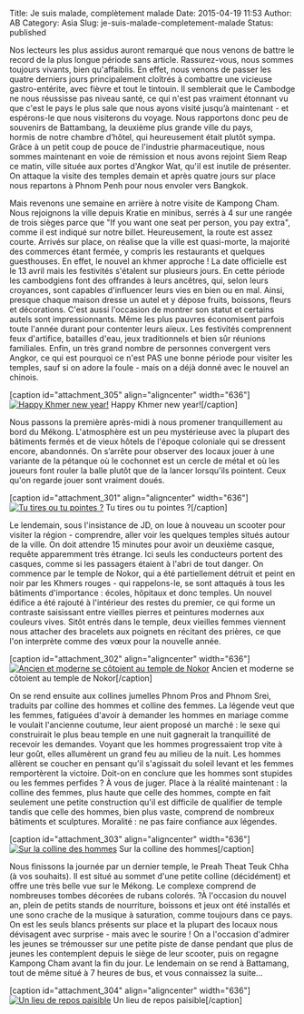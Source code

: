Title: Je suis malade, complètement malade
Date: 2015-04-19 11:53
Author: AB
Category: Asia
Slug: je-suis-malade-completement-malade
Status: published

Nos lecteurs les plus assidus auront remarqué que nous venons de battre
le record de la plus longue période sans article. Rassurez-vous, nous
sommes toujours vivants, bien qu'affaiblis. En effet, nous venons de
passer les quatre derniers jours principalement cloîtrés à combattre une
vicieuse gastro-entérite, avec fièvre et tout le tintouin. Il semblerait
que le Cambodge ne nous réussisse pas niveau santé, ce qui n'est pas
vraiment étonnant vu que c'est le pays le plus sale que nous ayons
visité jusqu’à maintenant - et espérons-le que nous visiterons du
voyage. Nous rapportons donc peu de souvenirs de Battambang, la deuxième
plus grande ville du pays, hormis de notre chambre d’hôtel, qui
heureusement était plutôt sympa. Grâce à un petit coup de pouce de
l'industrie pharmaceutique, nous sommes maintenant en voie de rémission
et nous avons rejoint Siem Reap ce matin, ville située aux portes
d'Angkor Wat, qu'il est inutile de présenter. On attaque la visite des
temples demain et après quatre jours sur place nous repartons à Phnom
Penh pour nous envoler vers Bangkok.

<!-- PELICAN_END_SUMMARY -->

Mais revenons une semaine en arrière à notre visite de Kampong Cham.
Nous rejoignons la ville depuis Kratie en minibus, serrés à 4 sur une
rangée de trois sièges parce que "If you want one seat per person, you
pay extra", comme il est indiqué sur notre billet. Heureusement, la
route est assez courte. Arrivés sur place, on réalise que la ville est
quasi-morte, la majorité des commerces étant fermée, y compris les
restaurants et quelques guesthouses. En effet, le nouvel an khmer
approche ! La date officielle est le 13 avril mais les festivités
s'étalent sur plusieurs jours. En cette période les cambodgiens font des
offrandes à leurs ancêtres, qui, selon leurs croyances, sont capables
d'influencer leurs vies en bien ou en mal. Ainsi, presque chaque maison
dresse un autel et y dépose fruits, boissons, fleurs et décorations.
C'est aussi l'occasion de montrer son statut et certains autels sont
impressionnants. Même les plus pauvres économisent parfois toute l'année
durant pour contenter leurs aïeux. Les festivités comprennent feux
d'artifice, batailles d'eau, jeux traditionnels et bien sûr réunions
familiales. Enfin, un très grand nombre de personnes convergent vers
Angkor, ce qui est pourquoi ce n'est PAS une bonne période pour visiter
les temples, sauf si on adore la foule - mais on a déjà donné avec le
nouvel an chinois.

[caption id="attachment\_305" align="aligncenter" width="636"][![Happy
Khmer new
year!](https://astridetjdenasie.files.wordpress.com/2015/04/sam_4960.jpg?w=636)](https://astridetjdenasie.files.wordpress.com/2015/04/sam_4960.jpg)
Happy Khmer new year![/caption]

Nous passons la première après-midi à nous promener tranquillement au
bord du Mékong. L'atmosphère est un peu mystérieuse avec la plupart des
bâtiments fermés et de vieux hôtels de l'époque coloniale qui se
dressent encore, abandonnés. On s’arrête pour observer des locaux jouer
à une variante de la pétanque où le cochonnet est un cercle de métal et
où les joueurs font rouler la balle plutôt que de la lancer lorsqu'ils
pointent. Ceux qu'on regarde jouer sont vraiment doués.

[caption id="attachment\_301" align="aligncenter" width="636"][![Tu
tires ou tu pointes
?](https://astridetjdenasie.files.wordpress.com/2015/04/sam_4881.jpg?w=636)](https://astridetjdenasie.files.wordpress.com/2015/04/sam_4881.jpg)
Tu tires ou tu pointes ?[/caption]

Le lendemain, sous l'insistance de JD, on loue à nouveau un scooter pour
visiter la région - comprendre, aller voir les quelques temples situés
autour de la ville. On doit attendre 15 minutes pour avoir un deuxième
casque, requête apparemment très étrange. Ici seuls les conducteurs
portent des casques, comme si les passagers étaient à l'abri de tout
danger. On commence par le temple de Nokor, qui a été partiellement
détruit et peint en noir par les Khmers rouges - qui rappelons-le, se
sont attaqués à tous les bâtiments d'importance : écoles, hôpitaux et
donc temples. Un nouvel édifice a été rajouté à l'intérieur des restes
du premier, ce qui forme un contraste saisissant entre vieilles pierres
et peintures modernes aux couleurs vives. Sitôt entrés dans le temple,
deux vieilles femmes viennent nous attacher des bracelets aux poignets
en récitant des prières, ce que l'on interprète comme des vœux pour la
nouvelle année.

[caption id="attachment\_302" align="aligncenter" width="636"][![Ancien
et moderne se côtoient au temple de
Nokor](https://astridetjdenasie.files.wordpress.com/2015/04/sam_4928.jpg?w=636)](https://astridetjdenasie.files.wordpress.com/2015/04/sam_4928.jpg)
Ancien et moderne se côtoient au temple de Nokor[/caption]

On se rend ensuite aux collines jumelles Phnom Pros and Phnom Srei,
traduits par colline des hommes et colline des femmes. La légende veut
que les femmes, fatiguées d'avoir à demander les hommes en mariage comme
le voulait l'ancienne coutume, leur aient proposé un marché : le sexe
qui construirait le plus beau temple en une nuit gagnerait la
tranquillité de recevoir les demandes. Voyant que les hommes
progressaient trop vite à leur goût, elles allumèrent un grand feu au
milieu de la nuit. Les hommes allèrent se coucher en pensant qu'il
s'agissait du soleil levant et les femmes remportèrent la victoire.
Doit-on en conclure que les hommes sont stupides ou les femmes perfides
? À vous de juger. Place à la réalité maintenant : la colline des
femmes, plus haute que celle des hommes, compte en fait seulement une
petite construction qu'il est difficile de qualifier de temple tandis
que celle des hommes, bien plus vaste, comprend de nombreux bâtiments et
sculptures. Moralité : ne pas faire confiance aux légendes.

[caption id="attachment\_303" align="aligncenter" width="636"][![Sur la
colline des
hommes](https://astridetjdenasie.files.wordpress.com/2015/04/sam_4950.jpg?w=636)](https://astridetjdenasie.files.wordpress.com/2015/04/sam_4950.jpg)
Sur la colline des hommes[/caption]

Nous finissons la journée par un dernier temple, le Preah Theat Teuk
Chha (à vos souhaits). Il est situé au sommet d'une petite colline
(décidément) et offre une très belle vue sur le Mékong. Le complexe
comprend de nombreuses tombes décorées de rubans colorés. ?À l'occasion
du nouvel an, plein de petits stands de nourriture, boissons et jeux ont
été installés et une sono crache de la musique à saturation, comme
toujours dans ce pays. On est les seuls blancs présents sur place et la
plupart des locaux nous dévisagent avec surprise - mais avec le sourire
! On a l'occasion d'admirer les jeunes se trémousser sur une petite
piste de danse pendant que plus de jeunes les contemplent depuis le
siège de leur scooter, puis on regagne Kampong Cham avant la fin du
jour. Le lendemain on se rend à Battamang, tout de même situé à 7 heures
de bus, et vous connaissez la suite...

[caption id="attachment\_304" align="aligncenter" width="636"][![Un lieu
de repos
paisible](https://astridetjdenasie.files.wordpress.com/2015/04/sam_4964.jpg?w=636)](https://astridetjdenasie.files.wordpress.com/2015/04/sam_4964.jpg)
Un lieu de repos paisible[/caption]

